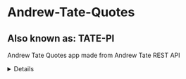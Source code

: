 # Andrew-Tate-Quotes
## Also known as: TATE-PI
Andrew Tate Quotes app made from Andrew Tate REST API 

<details>
<todo><h3>Todo:</h3><todo/>
1.1
Clean up string-filter functions I developed 🟩
Add an Icon 🟩
Modify button color 🟩

1.2
Add an opaque background to text if possible

Future:
pull out string-filter functions to my own library 🟩